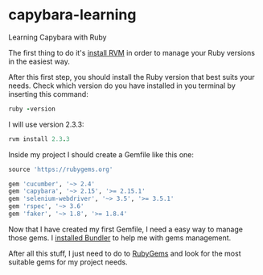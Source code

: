 # capybara-learning
Learning Capybara with Ruby

The first thing to do it's [install RVM](https://rvm.io/rvm/install) in order to manage your Ruby versions in the easiest way.

After this first step, you should install the Ruby version that best suits your needs.
Check which version do you have installed in you terminal by inserting this command:

```ruby
ruby -version
```
I will use version 2.3.3:

```ruby
rvm install 2.3.3
```

Inside my project I should create a Gemfile like this one:

```ruby
source 'https://rubygems.org'

gem 'cucumber', '~> 2.4'
gem 'capybara', '~> 2.15', '>= 2.15.1'
gem 'selenium-webdriver', '~> 3.5', '>= 3.5.1'
gem 'rspec', '~> 3.6'
gem 'faker', '~> 1.8', '>= 1.8.4'
```

Now that I have created my first Gemfile, I need a easy way to manage those gems.
I [installed Bundler](http://bundler.io/) to help me with gems management.

After all this stuff, I just need to do to [RubyGems](https://rubygems.org/) and look for the most suitable gems for my project needs.

